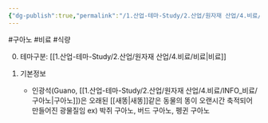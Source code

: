 ```yaml
---
{"dg-publish":true,"permalink":"/1.산업-테마-Study/2.산업/원자재 산업/4.비료/INFO_비료/구아노/","created":"2024-11-20T21:02:28.948+09:00","updated":"2025-06-26T15:39:32.872+09:00"}
---
```


#구아노 #비료 #식량

0. 테마구분: [[1.산업-테마-Study/2.산업/원자재 산업/4.비료/비료\|비료]]


1. 기본정보
	- 인광석(Guano, [[1.산업-테마-Study/2.산업/원자재 산업/4.비료/INFO_비료/구아노\|구아노]])은 오래된 [[새똥\|새똥]]같은 동물의 똥이 오랜시간 축적되어 만들어진 광물질임 ex) 박쥐 구아노, 버드 구아노, 펭귄 구아노
